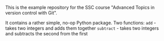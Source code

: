 This is the example repository for the SSC course "Advanced Topics in version control with Git".

It contains a rather simple, no-op Python package.
Two functions:
`add` - takes two integers and adds them together
`subtract` - takes two integers and subtracts the second from the first